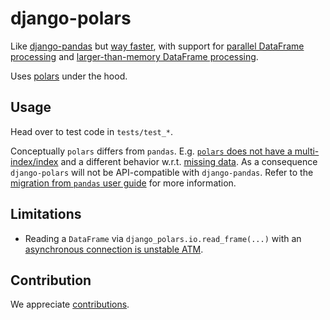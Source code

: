# django-polars

Like [django-pandas](https://github.com/chrisdev/django-pandas/) but [way faster](https://pola.rs/posts/benchmarks/), with support for [parallel DataFrame processing](https://docs.pola.rs/user-guide/migration/pandas/#polars-has-more-support-for-parallel-operations-than-pandas) and  [larger-than-memory DataFrame processing](https://docs.pola.rs/user-guide/lazy/execution/#execution-on-larger-than-memory-data).

Uses [polars](https://github.com/pola-rs/polars) under the hood.

## Usage

Head over to test code in `tests/test_*`.

Conceptually `polars` differs from `pandas`.
E.g. [`polars` does not have a multi-index/index](https://docs.pola.rs/user-guide/migration/pandas/#polars-does-not-have-a-multi-indexindex)
and a different behavior w.r.t. [missing data](https://docs.pola.rs/user-guide/migration/pandas/#missing-data).
As a consequence `django-polars` will not be API-compatible with `django-pandas`.
Refer to the [migration from `pandas` user guide](https://docs.pola.rs/user-guide/migration/pandas/) for more information.

## Limitations

- Reading a `DataFrame` via `django_polars.io.read_frame(...)` with an [asynchronous connection is unstable ATM](https://docs.pola.rs/api/python/stable/reference/api/polars.read_database.html#polars-read-database).

## Contribution

We appreciate [contributions](https://github.com/flango-dev/django-polars/blob/main/CONTRIBUTING.md).
